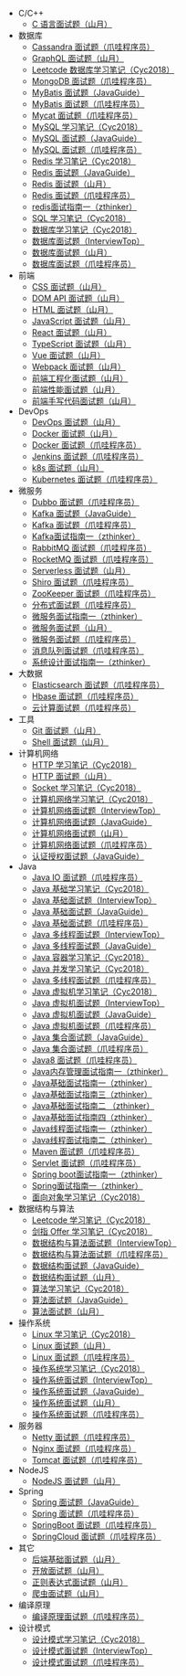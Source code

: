 +   C/C++
    +   [C 语言面试题（山月）](docs/C-%E8%AF%AD%E8%A8%80%E9%9D%A2%E8%AF%95%E9%A2%98%EF%BC%88%E5%B1%B1%E6%9C%88%EF%BC%89.md)
+   数据库
    +   [Cassandra 面试题（爪哇程序员）](docs/Cassandra-%E9%9D%A2%E8%AF%95%E9%A2%98%EF%BC%88%E7%88%AA%E5%93%87%E7%A8%8B%E5%BA%8F%E5%91%98%EF%BC%89.md)
    +   [GraphQL 面试题（山月）](docs/GraphQL-%E9%9D%A2%E8%AF%95%E9%A2%98%EF%BC%88%E5%B1%B1%E6%9C%88%EF%BC%89.md)
    +   [Leetcode 数据库学习笔记（Cyc2018）](docs/Leetcode-%E6%95%B0%E6%8D%AE%E5%BA%93%E5%AD%A6%E4%B9%A0%E7%AC%94%E8%AE%B0%EF%BC%88Cyc2018%EF%BC%89.md)
    +   [MongoDB 面试题（爪哇程序员）](docs/MongoDB-%E9%9D%A2%E8%AF%95%E9%A2%98%EF%BC%88%E7%88%AA%E5%93%87%E7%A8%8B%E5%BA%8F%E5%91%98%EF%BC%89.md)
    +   [MyBatis 面试题（JavaGuide）](docs/MyBatis-%E9%9D%A2%E8%AF%95%E9%A2%98%EF%BC%88JavaGuide%EF%BC%89.md)
    +   [MyBatis 面试题（爪哇程序员）](docs/MyBatis-%E9%9D%A2%E8%AF%95%E9%A2%98%EF%BC%88%E7%88%AA%E5%93%87%E7%A8%8B%E5%BA%8F%E5%91%98%EF%BC%89.md)
    +   [Mycat 面试题（爪哇程序员）](docs/Mycat-%E9%9D%A2%E8%AF%95%E9%A2%98%EF%BC%88%E7%88%AA%E5%93%87%E7%A8%8B%E5%BA%8F%E5%91%98%EF%BC%89.md)
    +   [MySQL 学习笔记（Cyc2018）](docs/MySQL-%E5%AD%A6%E4%B9%A0%E7%AC%94%E8%AE%B0%EF%BC%88Cyc2018%EF%BC%89.md)
    +   [MySQL 面试题（JavaGuide）](docs/MySQL-%E9%9D%A2%E8%AF%95%E9%A2%98%EF%BC%88JavaGuide%EF%BC%89.md)
    +   [MySQL 面试题（爪哇程序员）](docs/MySQL-%E9%9D%A2%E8%AF%95%E9%A2%98%EF%BC%88%E7%88%AA%E5%93%87%E7%A8%8B%E5%BA%8F%E5%91%98%EF%BC%89.md)
    +   [Redis 学习笔记（Cyc2018）](docs/Redis-%E5%AD%A6%E4%B9%A0%E7%AC%94%E8%AE%B0%EF%BC%88Cyc2018%EF%BC%89.md)
    +   [Redis 面试题（JavaGuide）](docs/Redis-%E9%9D%A2%E8%AF%95%E9%A2%98%EF%BC%88JavaGuide%EF%BC%89.md)
    +   [Redis 面试题（山月）](docs/Redis-%E9%9D%A2%E8%AF%95%E9%A2%98%EF%BC%88%E5%B1%B1%E6%9C%88%EF%BC%89.md)
    +   [Redis 面试题（爪哇程序员）](docs/Redis-%E9%9D%A2%E8%AF%95%E9%A2%98%EF%BC%88%E7%88%AA%E5%93%87%E7%A8%8B%E5%BA%8F%E5%91%98%EF%BC%89.md)
    +   [redis面试指南一（zthinker）](docs/redis%E9%9D%A2%E8%AF%95%E6%8C%87%E5%8D%97%E4%B8%80%EF%BC%88zthinker%EF%BC%89.md)
    +   [SQL 学习笔记（Cyc2018）](docs/SQL-%E5%AD%A6%E4%B9%A0%E7%AC%94%E8%AE%B0%EF%BC%88Cyc2018%EF%BC%89.md)
    +   [数据库学习笔记（Cyc2018）](docs/%E6%95%B0%E6%8D%AE%E5%BA%93%E5%AD%A6%E4%B9%A0%E7%AC%94%E8%AE%B0%EF%BC%88Cyc2018%EF%BC%89.md)
    +   [数据库面试题（InterviewTop）](docs/%E6%95%B0%E6%8D%AE%E5%BA%93%E9%9D%A2%E8%AF%95%E9%A2%98%EF%BC%88InterviewTop%EF%BC%89.md)
    +   [数据库面试题（山月）](docs/%E6%95%B0%E6%8D%AE%E5%BA%93%E9%9D%A2%E8%AF%95%E9%A2%98%EF%BC%88%E5%B1%B1%E6%9C%88%EF%BC%89.md)
    +   [数据库面试题（爪哇程序员）](docs/%E6%95%B0%E6%8D%AE%E5%BA%93%E9%9D%A2%E8%AF%95%E9%A2%98%EF%BC%88%E7%88%AA%E5%93%87%E7%A8%8B%E5%BA%8F%E5%91%98%EF%BC%89.md)
+   前端
    +   [CSS 面试题（山月）](docs/CSS-%E9%9D%A2%E8%AF%95%E9%A2%98%EF%BC%88%E5%B1%B1%E6%9C%88%EF%BC%89.md)
    +   [DOM API 面试题（山月）](docs/DOM-API-%E9%9D%A2%E8%AF%95%E9%A2%98%EF%BC%88%E5%B1%B1%E6%9C%88%EF%BC%89.md)
    +   [HTML 面试题（山月）](docs/HTML-%E9%9D%A2%E8%AF%95%E9%A2%98%EF%BC%88%E5%B1%B1%E6%9C%88%EF%BC%89.md)
    +   [JavaScript 面试题（山月）](docs/JavaScript-%E9%9D%A2%E8%AF%95%E9%A2%98%EF%BC%88%E5%B1%B1%E6%9C%88%EF%BC%89.md)
    +   [React 面试题（山月）](docs/React-%E9%9D%A2%E8%AF%95%E9%A2%98%EF%BC%88%E5%B1%B1%E6%9C%88%EF%BC%89.md)
    +   [TypeScript 面试题（山月）](docs/TypeScript-%E9%9D%A2%E8%AF%95%E9%A2%98%EF%BC%88%E5%B1%B1%E6%9C%88%EF%BC%89.md)
    +   [Vue 面试题（山月）](docs/Vue-%E9%9D%A2%E8%AF%95%E9%A2%98%EF%BC%88%E5%B1%B1%E6%9C%88%EF%BC%89.md)
    +   [Webpack 面试题（山月）](docs/Webpack-%E9%9D%A2%E8%AF%95%E9%A2%98%EF%BC%88%E5%B1%B1%E6%9C%88%EF%BC%89.md)
    +   [前端工程化面试题（山月）](docs/%E5%89%8D%E7%AB%AF%E5%B7%A5%E7%A8%8B%E5%8C%96%E9%9D%A2%E8%AF%95%E9%A2%98%EF%BC%88%E5%B1%B1%E6%9C%88%EF%BC%89.md)
    +   [前端性能面试题（山月）](docs/%E5%89%8D%E7%AB%AF%E6%80%A7%E8%83%BD%E9%9D%A2%E8%AF%95%E9%A2%98%EF%BC%88%E5%B1%B1%E6%9C%88%EF%BC%89.md)
    +   [前端手写代码面试题（山月）](docs/%E5%89%8D%E7%AB%AF%E6%89%8B%E5%86%99%E4%BB%A3%E7%A0%81%E9%9D%A2%E8%AF%95%E9%A2%98%EF%BC%88%E5%B1%B1%E6%9C%88%EF%BC%89.md)
+   DevOps
    +   [DevOps 面试题（山月）](docs/DevOps-%E9%9D%A2%E8%AF%95%E9%A2%98%EF%BC%88%E5%B1%B1%E6%9C%88%EF%BC%89.md)
    +   [Docker 面试题（山月）](docs/Docker-%E9%9D%A2%E8%AF%95%E9%A2%98%EF%BC%88%E5%B1%B1%E6%9C%88%EF%BC%89.md)
    +   [Docker 面试题（爪哇程序员）](docs/Docker-%E9%9D%A2%E8%AF%95%E9%A2%98%EF%BC%88%E7%88%AA%E5%93%87%E7%A8%8B%E5%BA%8F%E5%91%98%EF%BC%89.md)
    +   [Jenkins 面试题（爪哇程序员）](docs/Jenkins-%E9%9D%A2%E8%AF%95%E9%A2%98%EF%BC%88%E7%88%AA%E5%93%87%E7%A8%8B%E5%BA%8F%E5%91%98%EF%BC%89.md)
    +   [k8s 面试题（山月）](docs/k8s-%E9%9D%A2%E8%AF%95%E9%A2%98%EF%BC%88%E5%B1%B1%E6%9C%88%EF%BC%89.md)
    +   [Kubernetes 面试题（爪哇程序员）](docs/Kubernetes-%E9%9D%A2%E8%AF%95%E9%A2%98%EF%BC%88%E7%88%AA%E5%93%87%E7%A8%8B%E5%BA%8F%E5%91%98%EF%BC%89.md)
+   微服务
    +   [Dubbo 面试题（爪哇程序员）](docs/Dubbo-%E9%9D%A2%E8%AF%95%E9%A2%98%EF%BC%88%E7%88%AA%E5%93%87%E7%A8%8B%E5%BA%8F%E5%91%98%EF%BC%89.md)
    +   [Kafka 面试题（JavaGuide）](docs/Kafka-%E9%9D%A2%E8%AF%95%E9%A2%98%EF%BC%88JavaGuide%EF%BC%89.md)
    +   [Kafka 面试题（爪哇程序员）](docs/Kafka-%E9%9D%A2%E8%AF%95%E9%A2%98%EF%BC%88%E7%88%AA%E5%93%87%E7%A8%8B%E5%BA%8F%E5%91%98%EF%BC%89.md)
    +   [Kafka面试指南一（zthinker）](docs/Kafka%E9%9D%A2%E8%AF%95%E6%8C%87%E5%8D%97%E4%B8%80%EF%BC%88zthinker%EF%BC%89.md)
    +   [RabbitMQ 面试题（爪哇程序员）](docs/RabbitMQ-%E9%9D%A2%E8%AF%95%E9%A2%98%EF%BC%88%E7%88%AA%E5%93%87%E7%A8%8B%E5%BA%8F%E5%91%98%EF%BC%89.md)
    +   [RocketMQ 面试题（爪哇程序员）](docs/RocketMQ-%E9%9D%A2%E8%AF%95%E9%A2%98%EF%BC%88%E7%88%AA%E5%93%87%E7%A8%8B%E5%BA%8F%E5%91%98%EF%BC%89.md)
    +   [Serverless 面试题（山月）](docs/Serverless-%E9%9D%A2%E8%AF%95%E9%A2%98%EF%BC%88%E5%B1%B1%E6%9C%88%EF%BC%89.md)
    +   [Shiro 面试题（爪哇程序员）](docs/Shiro-%E9%9D%A2%E8%AF%95%E9%A2%98%EF%BC%88%E7%88%AA%E5%93%87%E7%A8%8B%E5%BA%8F%E5%91%98%EF%BC%89.md)
    +   [ZooKeeper 面试题（爪哇程序员）](docs/ZooKeeper-%E9%9D%A2%E8%AF%95%E9%A2%98%EF%BC%88%E7%88%AA%E5%93%87%E7%A8%8B%E5%BA%8F%E5%91%98%EF%BC%89.md)
    +   [分布式面试题（爪哇程序员）](docs/%E5%88%86%E5%B8%83%E5%BC%8F%E9%9D%A2%E8%AF%95%E9%A2%98%EF%BC%88%E7%88%AA%E5%93%87%E7%A8%8B%E5%BA%8F%E5%91%98%EF%BC%89.md)
    +   [微服务面试指南一（zthinker）](docs/%E5%BE%AE%E6%9C%8D%E5%8A%A1%E9%9D%A2%E8%AF%95%E6%8C%87%E5%8D%97%EF%BC%88zthinker%EF%BC%89.md)
    +   [微服务面试题（山月）](docs/%E5%BE%AE%E6%9C%8D%E5%8A%A1%E9%9D%A2%E8%AF%95%E9%A2%98%EF%BC%88%E5%B1%B1%E6%9C%88%EF%BC%89.md)
    +   [微服务面试题（爪哇程序员）](docs/%E5%BE%AE%E6%9C%8D%E5%8A%A1%E9%9D%A2%E8%AF%95%E9%A2%98%EF%BC%88%E7%88%AA%E5%93%87%E7%A8%8B%E5%BA%8F%E5%91%98%EF%BC%89.md)
    +   [消息队列面试题（爪哇程序员）](docs/%E6%B6%88%E6%81%AF%E9%98%9F%E5%88%97%E9%9D%A2%E8%AF%95%E9%A2%98%EF%BC%88%E7%88%AA%E5%93%87%E7%A8%8B%E5%BA%8F%E5%91%98%EF%BC%89.md)
    +   [系统设计面试指南一（zthinker）](docs/%E7%B3%BB%E7%BB%9F%E8%AE%BE%E8%AE%A1%E9%9D%A2%E8%AF%95%E6%8C%87%E5%8D%97%E4%B8%80%EF%BC%88zthinker%EF%BC%89.md)
+   大数据
    +   [Elasticsearch 面试题（爪哇程序员）](docs/Elasticsearch-%E9%9D%A2%E8%AF%95%E9%A2%98%EF%BC%88%E7%88%AA%E5%93%87%E7%A8%8B%E5%BA%8F%E5%91%98%EF%BC%89.md)
    +   [Hbase 面试题（爪哇程序员）](docs/Hbase-%E9%9D%A2%E8%AF%95%E9%A2%98%EF%BC%88%E7%88%AA%E5%93%87%E7%A8%8B%E5%BA%8F%E5%91%98%EF%BC%89.md)
    +   [云计算面试题（爪哇程序员）](docs/%E4%BA%91%E8%AE%A1%E7%AE%97%E9%9D%A2%E8%AF%95%E9%A2%98%EF%BC%88%E7%88%AA%E5%93%87%E7%A8%8B%E5%BA%8F%E5%91%98%EF%BC%89.md)
+   工具
    +   [Git 面试题（山月）](docs/Git-%E9%9D%A2%E8%AF%95%E9%A2%98%EF%BC%88%E5%B1%B1%E6%9C%88%EF%BC%89.md)
    +   [Shell 面试题（山月）](docs/Shell-%E9%9D%A2%E8%AF%95%E9%A2%98%EF%BC%88%E5%B1%B1%E6%9C%88%EF%BC%89.md)
+   计算机网络
    +   [HTTP 学习笔记（Cyc2018）](docs/HTTP-%E5%AD%A6%E4%B9%A0%E7%AC%94%E8%AE%B0%EF%BC%88Cyc2018%EF%BC%89.md)
    +   [HTTP 面试题（山月）](docs/HTTP-%E9%9D%A2%E8%AF%95%E9%A2%98%EF%BC%88%E5%B1%B1%E6%9C%88%EF%BC%89.md)
    +   [Socket 学习笔记（Cyc2018）](docs/Socket-%E5%AD%A6%E4%B9%A0%E7%AC%94%E8%AE%B0%EF%BC%88Cyc2018%EF%BC%89.md)
    +   [计算机网络学习笔记（Cyc2018）](docs/%E8%AE%A1%E7%AE%97%E6%9C%BA%E7%BD%91%E7%BB%9C%E5%AD%A6%E4%B9%A0%E7%AC%94%E8%AE%B0%EF%BC%88Cyc2018%EF%BC%89.md)
    +   [计算机网络面试题（InterviewTop）](docs/%E8%AE%A1%E7%AE%97%E6%9C%BA%E7%BD%91%E7%BB%9C%E9%9D%A2%E8%AF%95%E9%A2%98%EF%BC%88InterviewTop%EF%BC%89.md)
    +   [计算机网络面试题（JavaGuide）](docs/%E8%AE%A1%E7%AE%97%E6%9C%BA%E7%BD%91%E7%BB%9C%E9%9D%A2%E8%AF%95%E9%A2%98%EF%BC%88JavaGuide%EF%BC%89.md)
    +   [计算机网络面试题（山月）](docs/%E8%AE%A1%E7%AE%97%E6%9C%BA%E7%BD%91%E7%BB%9C%E9%9D%A2%E8%AF%95%E9%A2%98%EF%BC%88%E5%B1%B1%E6%9C%88%EF%BC%89.md)
    +   [计算机网络面试题（爪哇程序员）](docs/%E8%AE%A1%E7%AE%97%E6%9C%BA%E7%BD%91%E7%BB%9C%E9%9D%A2%E8%AF%95%E9%A2%98%EF%BC%88%E7%88%AA%E5%93%87%E7%A8%8B%E5%BA%8F%E5%91%98%EF%BC%89.md)
    +   [认证授权面试题（JavaGuide）](docs/%E8%AE%A4%E8%AF%81%E6%8E%88%E6%9D%83%E9%9D%A2%E8%AF%95%E9%A2%98%EF%BC%88JavaGuide%EF%BC%89.md)
+   Java
    +   [Java IO 面试题（爪哇程序员）](docs/Java-IO-%E9%9D%A2%E8%AF%95%E9%A2%98%EF%BC%88%E7%88%AA%E5%93%87%E7%A8%8B%E5%BA%8F%E5%91%98%EF%BC%89.md)
    +   [Java 基础学习笔记（Cyc2018）](docs/Java-%E5%9F%BA%E7%A1%80%E5%AD%A6%E4%B9%A0%E7%AC%94%E8%AE%B0%EF%BC%88Cyc2018%EF%BC%89.md)
    +   [Java 基础面试题（InterviewTop）](docs/Java-%E5%9F%BA%E7%A1%80%E9%9D%A2%E8%AF%95%E9%A2%98%EF%BC%88InterviewTop%EF%BC%89.md)
    +   [Java 基础面试题（JavaGuide）](docs/Java-%E5%9F%BA%E7%A1%80%E9%9D%A2%E8%AF%95%E9%A2%98%EF%BC%88JavaGuide%EF%BC%89.md)
    +   [Java 基础面试题（爪哇程序员）](docs/Java-%E5%9F%BA%E7%A1%80%E9%9D%A2%E8%AF%95%E9%A2%98%EF%BC%88%E7%88%AA%E5%93%87%E7%A8%8B%E5%BA%8F%E5%91%98%EF%BC%89.md)
    +   [Java 多线程面试题（InterviewTop）](docs/Java-%E5%A4%9A%E7%BA%BF%E7%A8%8B%E9%9D%A2%E8%AF%95%E9%A2%98%EF%BC%88InterviewTop%EF%BC%89.md)
    +   [Java 多线程面试题（JavaGuide）](docs/Java-%E5%A4%9A%E7%BA%BF%E7%A8%8B%E9%9D%A2%E8%AF%95%E9%A2%98%EF%BC%88JavaGuide%EF%BC%89.md)
    +   [Java 容器学习笔记（Cyc2018）](docs/Java-%E5%AE%B9%E5%99%A8%E5%AD%A6%E4%B9%A0%E7%AC%94%E8%AE%B0%EF%BC%88Cyc2018%EF%BC%89.md)
    +   [Java 并发学习笔记（Cyc2018）](docs/Java-%E5%B9%B6%E5%8F%91%E5%AD%A6%E4%B9%A0%E7%AC%94%E8%AE%B0%EF%BC%88Cyc2018%EF%BC%89.md)
    +   [Java 多线程面试题（爪哇程序员）](docs/Java-%E5%B9%B6%E5%8F%91%E9%9D%A2%E8%AF%95%E9%A2%98%EF%BC%88%E7%88%AA%E5%93%87%E7%A8%8B%E5%BA%8F%E5%91%98%EF%BC%89.md)
    +   [Java 虚拟机学习笔记（Cyc2018）](docs/Java-%E8%99%9A%E6%8B%9F%E6%9C%BA%E5%AD%A6%E4%B9%A0%E7%AC%94%E8%AE%B0%EF%BC%88Cyc2018%EF%BC%89.md)
    +   [Java 虚拟机面试题（InterviewTop）](docs/java-%E8%99%9A%E6%8B%9F%E6%9C%BA%E9%9D%A2%E8%AF%95%E9%A2%98%EF%BC%88InterviewTop%EF%BC%89.md)
    +   [Java 虚拟机面试题（JavaGuide）](docs/Java-%E8%99%9A%E6%8B%9F%E6%9C%BA%E9%9D%A2%E8%AF%95%E9%A2%98%EF%BC%88JavaGuide%EF%BC%89.md)
    +   [Java 虚拟机面试题（爪哇程序员）](docs/Java-%E8%99%9A%E6%8B%9F%E6%9C%BA%E9%9D%A2%E8%AF%95%E9%A2%98%EF%BC%88%E7%88%AA%E5%93%87%E7%A8%8B%E5%BA%8F%E5%91%98%EF%BC%89.md)
    +   [Java 集合面试题（JavaGuide）](docs/Java-%E9%9B%86%E5%90%88%E9%9D%A2%E8%AF%95%E9%A2%98%EF%BC%88JavaGuide%EF%BC%89.md)
    +   [Java 集合面试题（爪哇程序员）](docs/Java-%E9%9B%86%E5%90%88%E9%9D%A2%E8%AF%95%E9%A2%98%EF%BC%88%E7%88%AA%E5%93%87%E7%A8%8B%E5%BA%8F%E5%91%98%EF%BC%89.md)
    +   [Java8 面试题（爪哇程序员）](docs/Java8-%E9%9D%A2%E8%AF%95%E9%A2%98%EF%BC%88%E7%88%AA%E5%93%87%E7%A8%8B%E5%BA%8F%E5%91%98%EF%BC%89.md)
    +   [Java内存管理面试指南一（zthinker）](docs/Java%E5%86%85%E5%AD%98%E7%AE%A1%E7%90%86%E9%9D%A2%E8%AF%95%E6%8C%87%E5%8D%97%E4%B8%80%EF%BC%88zthinker%EF%BC%89.md)
    +   [Java基础面试指南一（zthinker）](docs/Java%E5%9F%BA%E7%A1%80%E9%9D%A2%E8%AF%95%E6%8C%87%E5%8D%97%E4%B8%80%EF%BC%88zthinker%EF%BC%89.md)
    +   [Java基础面试指南三（zthinker）](docs/Java%E5%9F%BA%E7%A1%80%E9%9D%A2%E8%AF%95%E6%8C%87%E5%8D%97%E4%B8%89%EF%BC%88zthinker%EF%BC%89.md)
    +   [Java基础面试指南二 （zthinker）](docs/Java%E5%9F%BA%E7%A1%80%E9%9D%A2%E8%AF%95%E6%8C%87%E5%8D%97%E4%BA%8C%EF%BC%88zthinker%EF%BC%89.md)
    +   [Java基础面试指南四（zthinker）](docs/Java%E5%9F%BA%E7%A1%80%E9%9D%A2%E8%AF%95%E6%8C%87%E5%8D%97%E5%9B%9B%EF%BC%88zthinker%EF%BC%89.md)
    +   [Java线程面试指南一（zthinker）](docs/Java%E7%BA%BF%E7%A8%8B%E9%9D%A2%E8%AF%95%E6%8C%87%E5%8D%97%E4%B8%80%EF%BC%88zthinker%EF%BC%89.md)
    +   [Java线程面试指南二（zthinker）](docs/Java%E7%BA%BF%E7%A8%8B%E9%9D%A2%E8%AF%95%E6%8C%87%E5%8D%97%E4%BA%8C%EF%BC%88zthinker%EF%BC%89.md)
    +   [Maven 面试题（爪哇程序员）](docs/Maven-%E9%9D%A2%E8%AF%95%E9%A2%98%EF%BC%88%E7%88%AA%E5%93%87%E7%A8%8B%E5%BA%8F%E5%91%98%EF%BC%89.md)
    +   [Servlet 面试题（爪哇程序员）](docs/Servlet-%E9%9D%A2%E8%AF%95%E9%A2%98%EF%BC%88%E7%88%AA%E5%93%87%E7%A8%8B%E5%BA%8F%E5%91%98%EF%BC%89.md)
    +   [Spring boot面试指南一（zthinker）](docs/Spring-boot%E9%9D%A2%E8%AF%95%E6%8C%87%E5%8D%97%EF%BC%88zthinker%EF%BC%89.md)
    +   [Spring面试指南一（zthinker）](docs/Spring%E9%9D%A2%E8%AF%95%E6%8C%87%E5%8D%97%E4%B8%80%EF%BC%88zthinker%EF%BC%89.md)
    +   [面向对象学习笔记（Cyc2018）](docs/%E9%9D%A2%E5%90%91%E5%AF%B9%E8%B1%A1%E5%AD%A6%E4%B9%A0%E7%AC%94%E8%AE%B0%EF%BC%88Cyc2018%EF%BC%89.md)
+   数据结构与算法
    +   [Leetcode 学习笔记（Cyc2018）](docs/Leetcode-%E5%AD%A6%E4%B9%A0%E7%AC%94%E8%AE%B0%EF%BC%88Cyc2018%EF%BC%89.md)
    +   [剑指 Offer 学习笔记（Cyc2018）](docs/%E5%89%91%E6%8C%87-Offer-%E5%AD%A6%E4%B9%A0%E7%AC%94%E8%AE%B0%EF%BC%88Cyc2018%EF%BC%89.md)
    +   [数据结构与算法面试题（InterviewTop）](docs/%E6%95%B0%E6%8D%AE%E7%BB%93%E6%9E%84%E4%B8%8E%E7%AE%97%E6%B3%95%E9%9D%A2%E8%AF%95%E9%A2%98%EF%BC%88InterviewTop%EF%BC%89.md)
    +   [数据结构与算法面试题（爪哇程序员）](docs/%E6%95%B0%E6%8D%AE%E7%BB%93%E6%9E%84%E4%B8%8E%E7%AE%97%E6%B3%95%E9%9D%A2%E8%AF%95%E9%A2%98%EF%BC%88%E7%88%AA%E5%93%87%E7%A8%8B%E5%BA%8F%E5%91%98%EF%BC%89.md)
    +   [数据结构面试题（JavaGuide）](docs/%E6%95%B0%E6%8D%AE%E7%BB%93%E6%9E%84%E9%9D%A2%E8%AF%95%E9%A2%98%EF%BC%88JavaGuide%EF%BC%89.md)
    +   [数据结构面试题（山月）](docs/%E6%95%B0%E6%8D%AE%E7%BB%93%E6%9E%84%E9%9D%A2%E8%AF%95%E9%A2%98%EF%BC%88%E5%B1%B1%E6%9C%88%EF%BC%89.md)
    +   [算法学习笔记（Cyc2018）](docs/%E7%AE%97%E6%B3%95%E5%AD%A6%E4%B9%A0%E7%AC%94%E8%AE%B0%EF%BC%88Cyc2018%EF%BC%89.md)
    +   [算法面试题（JavaGuide）](docs/%E7%AE%97%E6%B3%95%E9%9D%A2%E8%AF%95%E9%A2%98%EF%BC%88JavaGuide%EF%BC%89.md)
    +   [算法面试题（山月）](docs/%E7%AE%97%E6%B3%95%E9%9D%A2%E8%AF%95%E9%A2%98%EF%BC%88%E5%B1%B1%E6%9C%88%EF%BC%89.md)
+   操作系统
    +   [Linux 学习笔记（Cyc2018）](docs/Linux-%E5%AD%A6%E4%B9%A0%E7%AC%94%E8%AE%B0%EF%BC%88Cyc2018%EF%BC%89.md)
    +   [Linux 面试题（山月）](docs/Linux-%E9%9D%A2%E8%AF%95%E9%A2%98%EF%BC%88%E5%B1%B1%E6%9C%88%EF%BC%89.md)
    +   [Linux 面试题（爪哇程序员）](docs/Linux-%E9%9D%A2%E8%AF%95%E9%A2%98%EF%BC%88%E7%88%AA%E5%93%87%E7%A8%8B%E5%BA%8F%E5%91%98%EF%BC%89.md)
    +   [操作系统学习笔记（Cyc2018）](docs/%E6%93%8D%E4%BD%9C%E7%B3%BB%E7%BB%9F%E5%AD%A6%E4%B9%A0%E7%AC%94%E8%AE%B0%EF%BC%88Cyc2018%EF%BC%89.md)
    +   [操作系统面试题（InterviewTop）](docs/%E6%93%8D%E4%BD%9C%E7%B3%BB%E7%BB%9F%E9%9D%A2%E8%AF%95%E9%A2%98%EF%BC%88InterviewTop%EF%BC%89.md)
    +   [操作系统面试题（JavaGuide）](docs/%E6%93%8D%E4%BD%9C%E7%B3%BB%E7%BB%9F%E9%9D%A2%E8%AF%95%E9%A2%98%EF%BC%88JavaGuide%EF%BC%89.md)
    +   [操作系统面试题（山月）](docs/%E6%93%8D%E4%BD%9C%E7%B3%BB%E7%BB%9F%E9%9D%A2%E8%AF%95%E9%A2%98%EF%BC%88%E5%B1%B1%E6%9C%88%EF%BC%89.md)
    +   [操作系统面试题（爪哇程序员）](docs/%E6%93%8D%E4%BD%9C%E7%B3%BB%E7%BB%9F%E9%9D%A2%E8%AF%95%E9%A2%98%EF%BC%88%E7%88%AA%E5%93%87%E7%A8%8B%E5%BA%8F%E5%91%98%EF%BC%89.md)
+   服务器
    +   [Netty 面试题（爪哇程序员）](docs/Netty-%E9%9D%A2%E8%AF%95%E9%A2%98%EF%BC%88%E7%88%AA%E5%93%87%E7%A8%8B%E5%BA%8F%E5%91%98%EF%BC%89.md)
    +   [Nginx 面试题（爪哇程序员）](docs/Nginx-%E9%9D%A2%E8%AF%95%E9%A2%98%EF%BC%88%E7%88%AA%E5%93%87%E7%A8%8B%E5%BA%8F%E5%91%98%EF%BC%89.md)
    +   [Tomcat 面试题（爪哇程序员）](docs/Tomcat-%E9%9D%A2%E8%AF%95%E9%A2%98%EF%BC%88%E7%88%AA%E5%93%87%E7%A8%8B%E5%BA%8F%E5%91%98%EF%BC%89.md)
+   NodeJS
    +   [NodeJS 面试题（山月）](docs/NodeJS-%E9%9D%A2%E8%AF%95%E9%A2%98%EF%BC%88%E5%B1%B1%E6%9C%88%EF%BC%89.md)
+   Spring
    +   [Spring 面试题（JavaGuide）](docs/Spring-%E9%9D%A2%E8%AF%95%E9%A2%98%EF%BC%88JavaGuide%EF%BC%89.md)
    +   [Spring 面试题（爪哇程序员）](docs/Spring-%E9%9D%A2%E8%AF%95%E9%A2%98%EF%BC%88%E7%88%AA%E5%93%87%E7%A8%8B%E5%BA%8F%E5%91%98%EF%BC%89.md)
    +   [SpringBoot 面试题（爪哇程序员）](docs/SpringBoot-%E9%9D%A2%E8%AF%95%E9%A2%98%EF%BC%88%E7%88%AA%E5%93%87%E7%A8%8B%E5%BA%8F%E5%91%98%EF%BC%89.md)
    +   [SpringCloud 面试题（爪哇程序员）](docs/SpringCloud-%E9%9D%A2%E8%AF%95%E9%A2%98%EF%BC%88%E7%88%AA%E5%93%87%E7%A8%8B%E5%BA%8F%E5%91%98%EF%BC%89.md)
+   其它
    +   [后端基础面试题（山月）](docs/%E5%90%8E%E7%AB%AF%E5%9F%BA%E7%A1%80%E9%9D%A2%E8%AF%95%E9%A2%98%EF%BC%88%E5%B1%B1%E6%9C%88%EF%BC%89.md)
    +   [开放面试题（山月）](docs/%E5%BC%80%E6%94%BE%E9%9D%A2%E8%AF%95%E9%A2%98%EF%BC%88%E5%B1%B1%E6%9C%88%EF%BC%89.md)
    +   [正则表达式面试题（山月）](docs/%E6%AD%A3%E5%88%99%E8%A1%A8%E8%BE%BE%E5%BC%8F%E9%9D%A2%E8%AF%95%E9%A2%98%EF%BC%88%E5%B1%B1%E6%9C%88%EF%BC%89.md)
    +   [爬虫面试题（山月）](docs/%E7%88%AC%E8%99%AB%E9%9D%A2%E8%AF%95%E9%A2%98%EF%BC%88%E5%B1%B1%E6%9C%88%EF%BC%89.md)
+   编译原理
    +   [编译原理面试题（爪哇程序员）](docs/%E7%BC%96%E8%AF%91%E5%8E%9F%E7%90%86%E9%9D%A2%E8%AF%95%E9%A2%98%EF%BC%88%E7%88%AA%E5%93%87%E7%A8%8B%E5%BA%8F%E5%91%98%EF%BC%89.md)
+   设计模式
    +   [设计模式学习笔记（Cyc2018）](docs/%E8%AE%BE%E8%AE%A1%E6%A8%A1%E5%BC%8F%E5%AD%A6%E4%B9%A0%E7%AC%94%E8%AE%B0%EF%BC%88Cyc2018%EF%BC%89.md)
    +   [设计模式面试题（InterviewTop）](docs/%E8%AE%BE%E8%AE%A1%E6%A8%A1%E5%BC%8F%E9%9D%A2%E8%AF%95%E9%A2%98%EF%BC%88InterviewTop%EF%BC%89.md)
    +   [设计模式面试题（爪哇程序员）](docs/%E8%AE%BE%E8%AE%A1%E6%A8%A1%E5%BC%8F%E9%9D%A2%E8%AF%95%E9%A2%98%EF%BC%88%E7%88%AA%E5%93%87%E7%A8%8B%E5%BA%8F%E5%91%98%EF%BC%89.md)
